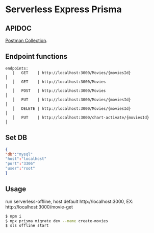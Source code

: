 <!--
title: 'AWS Serverless + lambda + api gateway + prisma'
description: 'This template demonstrates how to deploy a NodeJS function running on AWS Lambda using the traditional Serverless Framework.'
layout: Doc
framework: v3
platform: AWS
language: nodeJS
priority: 1
authorLink: 'https://gitlab.com/magictree/serevrless-lambda-apigateway'
authorName: 'agustriadji'
-->

# Serverless Express Prisma

## APIDOC

[Postman Collection](https://raw.githubusercontent.com/agustriadji/serverless-express/master/APIDOC%20for%20Serverless-prisma.postman_collection.json).

## Endpoint functions

```
endpoints:
   |   GET    | http://localhost:3000/Movies/{moviesId}                                 │
   │   GET    | http://localhost:3000/Movies                                            │
   │   POST   | http://localhost:3000/Movies                                            │
   │   PUT    | http://localhost:3000/Movies/{moviesId}                                 │
   │   DELETE | http://localhost:3000/Movies/{moviesId}                                 │
   │   PUT    | http://localhost:3000/chart-activate/{moviesId}                         │
```

## Set DB
```json
{
"db":"mysql"
"host":"localhost"
"port":"3306"
"user":"root"
}
```

## Usage

run serverless-offline, host default http://localhost:3000, EX: http://localhost:3000/movie-get

```bash
$ npm i
$ npx prisma migrate dev --name create-movies
$ sls offline start
```
